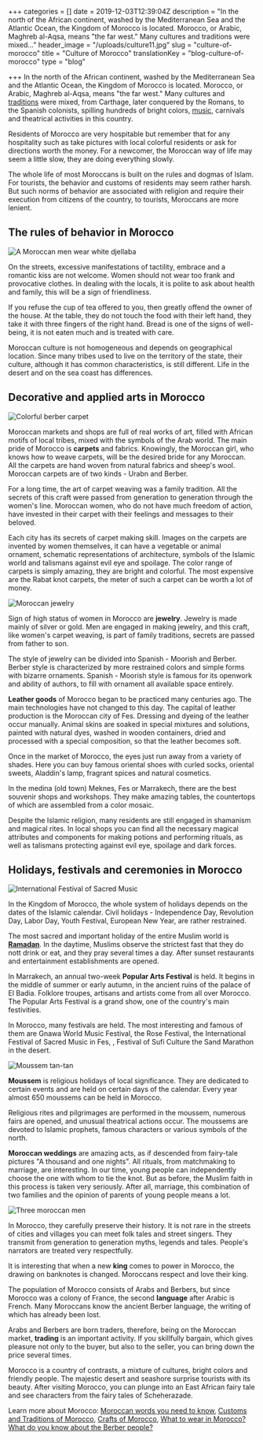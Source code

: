 +++
categories = []
date = 2019-12-03T12:39:04Z
description = "In the north of the African continent, washed by the Mediterranean Sea and the Atlantic Ocean, the Kingdom of Morocco is located. Morocco, or Arabic, Maghreb al-Aqsa, means \"the far west.\" Many cultures and traditions were mixed..."
header_image = "/uploads/culture11.jpg"
slug = "culture-of-morocco"
title = "Culture of Morocco"
translationKey = "blog-culture-of-morocco"
type = "blog"

+++
In the north of the African continent, washed by the Mediterranean Sea and the Atlantic Ocean, the Kingdom of Morocco is located. Morocco, or Arabic, Maghreb al-Aqsa, means "the far west." Many cultures and [traditions](/en/blog/customs-and-traditions-of-morocco/ "Customs and Traditions of Morocco") were mixed, from Carthage, later conquered by the Romans, to the Spanish colonists, spilling hundreds of bright colors, [music](/en/blog/music-and-traditional-dances-from-morocco/ "Moroccco music and dances"), carnivals and theatrical activities in this country.

Residents of Morocco are very hospitable but remember that for any hospitality such as take pictures with local colorful residents or ask for directions worth the money. For a newcomer, the Moroccan way of life may seem a little slow, they are doing everything slowly.

The whole life of most Moroccans is built on the rules and dogmas of Islam. For tourists, the behavior and customs of residents may seem rather harsh. But such norms of behavior are associated with religion and require their execution from citizens of the country, to tourists, Moroccans are more lenient.

## **The rules of behavior in Morocco**

![A Moroccan men wear white djellaba](/uploads/culture10-1.jpg "A Moroccan men wear white djellaba")

On the streets, excessive manifestations of tactility, embrace and a romantic kiss are not welcome. Women should not wear too frank and provocative clothes. In dealing with the locals, it is polite to ask about health and family, this will be a sign of friendliness.

If you refuse the cup of tea offered to you, then greatly offend the owner of the house. At the table, they do not touch the food with their left hand, they take it with three fingers of the right hand. Bread is one of the signs of well-being, it is not eaten much and is treated with care.

Moroccan culture is not homogeneous and depends on geographical location. Since many tribes used to live on the territory of the state, their culture, although it has common characteristics, is still different. Life in the desert and on the sea coast has differences.

## **Decorative and applied arts in Morocco**

![Colorful berber carpet](/uploads/culture1.jpg "Colorful berber carpet")

Moroccan markets and shops are full of real works of art, filled with African motifs of local tribes, mixed with the symbols of the Arab world. The main pride of Morocco is **carpets** and fabrics. Knowingly, the Moroccan girl, who knows how to weave carpets, will be the desired bride for any Moroccan. All the carpets are hand woven from natural fabrics and sheep's wool. Moroccan carpets are of two kinds - Urabn and Berber.

For a long time, the art of carpet weaving was a family tradition. All the secrets of this craft were passed from generation to generation through the women's line. Moroccan women, who do not have much freedom of action, have invested in their carpet with their feelings and messages to their beloved.

Each city has its secrets of carpet making skill. Images on the carpets are invented by women themselves, it can have a vegetable or animal ornament, schematic representations of architecture, symbols of the Islamic world and talismans against evil eye and spoilage. The color range of carpets is simply amazing, they are bright and colorful. The most expensive are the Rabat knot carpets, the meter of such a carpet can be worth a lot of money.

![Moroccan jewelry](/uploads/culture4.jpg "Moroccan jewelry")

Sign of high status of women in Morocco are **jewelry**. Jewelry is made mainly of silver or gold. Men are engaged in making jewelry, and this craft, like women's carpet weaving, is part of family traditions, secrets are passed from father to son.

The style of jewelry can be divided into Spanish - Moorish and Berber. Berber style is characterized by more restrained colors and simple forms with bizarre ornaments. Spanish - Moorish style is famous for its openwork and ability of authors, to fill with ornament all available space entirely.

**Leather goods** of Morocco began to be practiced many centuries ago. The main technologies have not changed to this day. The capital of leather production is the Moroccan city of Fes. Dressing and dyeing of the leather occur manually. Animal skins are soaked in special mixtures and solutions, painted with natural dyes, washed in wooden containers, dried and processed with a special composition, so that the leather becomes soft.

Once in the market of Morocco, the eyes just run away from a variety of shades. Here you can buy famous oriental shoes with curled socks, oriental sweets, Aladdin's lamp, fragrant spices and natural cosmetics.

In the medina (old town) Meknes, Fes or Marrakech, there are the best souvenir shops and workshops. They make amazing tables, the countertops of which are assembled from a color mosaic.

Despite the Islamic religion, many residents are still engaged in shamanism and magical rites. In local shops you can find all the necessary magical attributes and components for making potions and performing rituals, as well as talismans protecting against evil eye, spoilage and dark forces.

## **Holidays, festivals and ceremonies in Morocco**

![International Festival of Sacred Music](/uploads/culture9.jpg "International Festival of Sacred Music")

In the Kingdom of Morocco, the whole system of holidays depends on the dates of the Islamic calendar. Civil holidays - Independence Day, Revolution Day, Labor Day, Youth Festival, European New Year, are rather restrained.

The most sacred and important holiday of the entire Muslim world is [**Ramadan**](/en/blog/travel-in-morocco-during-ramadan/ "Travel in Morocco during Ramadan "). In the daytime, Muslims observe the strictest fast that they do nott drink or eat, and they pray several times a day. After sunset restaurants and entertainment establishments are opened.

In Marrakech, an annual two-week **Popular Arts Festival** is held. It begins in the middle of summer or early autumn, in the ancient ruins of the palace of El Badia. Folklore troupes, artisans and artists come from all over Morocco. The Popular Arts Festival is a grand show, one of the country's main festivities.

In Morocco, many festivals are held. The most interesting and famous of them are Gnawa World Music Festival, the Rose Festival, the International Festival of Sacred Music in Fes, , Festival of Sufi Culture the Sand Marathon in the desert.

![Moussem tan-tan](/uploads/culture6.jpg "Moussem tan-tan")

**Moussem** is religious holidays of local significance. They are dedicated to certain events and are held on certain days of the calendar. Every year almost 650 moussems can be held in Morocco.

Religious rites and pilgrimages are performed in the moussem, numerous fairs are opened, and unusual theatrical actions occur. The moussems are devoted to Islamic prophets, famous characters or various symbols of the north.

**Moroccan weddings** are amazing acts, as if descended from fairy-tale pictures "A thousand and one nights". All rituals, from matchmaking to marriage, are interesting. In our time, young people can independently choose the one with whom to tie the knot. But as before, the Muslim faith in this process is taken very seriously. After all, marriage, this combination of two families and the opinion of parents of young people means a lot.

![Three moroccan men](/uploads/culture-1.jpg "Three moroccan men")

In Morocco, they carefully preserve their history. It is not rare in the streets of cities and villages you can meet folk tales and street singers. They transmit from generation to generation myths, legends and tales. People's narrators are treated very respectfully.

It is interesting that when a new **king** comes to power in Morocco, the drawing on banknotes is changed. Moroccans respect and love their king.

The population of Morocco consists of Arabs and Berbers, but since Morocco was a colony of France, the second **language** after Arabic is French. Many Moroccans know the ancient Berber language, the writing of which has already been lost.

Arabs and Berbers are born traders, therefore, being on the Moroccan market, **trading** is an important activity. If you skillfully bargain, which gives pleasure not only to the buyer, but also to the seller, you can bring down the price several times.

Morocco is a country of contrasts, a mixture of cultures, bright colors and friendly people. The majestic desert and seashore surprise tourists with its beauty. After visiting Morocco, you can plunge into an East African fairy tale and see characters from the fairy tales of Scheherazade.

Learn more about Morocco: [Moroccan words you need to know](/en/blog/moroccan-words-you-need-to-know/ "Moroccan words you need to know"),  [Customs and Traditions of Morocco](/en/blog/customs-and-traditions-of-morocco/ "Customs and Traditions of Morocco"), [Crafts of Morocco](/en/blog/crafts-of-morocco/ "Crafts of Morocco"), [What to wear in Morocco?](/en/blog/what-to-wear-in-morocco/ "What to wear in Morocco?") [What do you know about the Berber people?](/en/blog/what-do-you-know-about-the-berber-people/ "What do you know about the Berber people?")